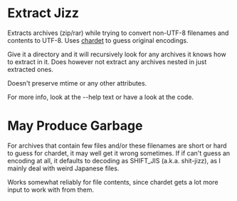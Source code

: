 # Extract Jizz
Extracts archives (zip/rar) while trying to convert non-UTF-8 filenames and contents to UTF-8. 
Uses [chardet](https://github.com/chardet/chardet) to guess original encodings. 

Give it a directory and it will recursively look for any archives it knows how to extract in it. Does however not extract any archives nested in just extracted ones.

Doesn't preserve mtime or any other attributes.

For more info, look at the --help text or have a look at the code.

# May Produce Garbage
For archives that contain few files and/or these filenames are short or hard to guess for chardet, it may well get it wrong sometimes. 
If if can't guess an encoding at all, it defaults to decoding as SHIFT_JIS (a.k.a. shit-jizz), as I mainly deal with weird Japanese files. 

Works somewhat reliably for file contents, since chardet gets a lot more input to work with from them.

